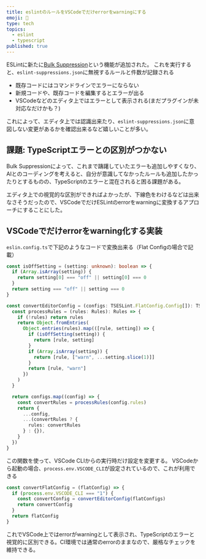 ```yaml
---
title: eslintのルールをVSCodeでだけerrorをwarningにする
emoji: 🚸
type: tech
topics:
  - eslint
  - typescript
published: true
---
```


ESLintに新たに[Bulk Suppression](https://eslint.org/docs/latest/use/suppressions)という機能が追加された。
これを実行すると、`eslint-suppressions.json`に無視するルールと件数が記録される

* 既存コードにはコマンドラインでエラーにならない
* 新規コードや、既存コードを編集するとエラーが出る
* VSCodeなどのエディタ上ではエラーとして表示される(まだプラグインが未対応なだけかも？)

これによって、エディタ上では認識出来たり、`eslint-suppressions.json`に意図しない変更があるかを確認出来るなど嬉しいことが多い。

## 課題: TypeScriptエラーとの区別がつかない

Bulk Suppressionによって、これまで躊躇していたエラーも追加しやすくなり、AIとのコーディングを考えると、自分が意識してなかったルールも追加したかったりとするものの、TypeScriptのエラーと混在されると困る課題がある。

エディタ上での視覚的な区別ができればよかったが、下線色をわけるなどは出来なさそうだったので、VSCodeでだけESLintのerrorをwarningに変換するアプローチにすることにした。

## VSCodeでだけerrorをwarning化する実装

`eslin.config.ts`で下記のようなコードで変換出来る（Flat Configの場合で記載）

```ts
const isOffSetting = (setting: unknown): boolean => {
  if (Array.isArray(setting)) {
    return setting[0] === "off" || setting[0] === 0
  }
  return setting === "off" || setting === 0
}

const convertEditorConfig = (configs: TSESLint.FlatConfig.Config[]): TSESLint.FlatConfig.Config[] => {
  const processRules = (rules: Rules): Rules => {
    if (!rules) return rules
    return Object.fromEntries(
      Object.entries(rules).map(([rule, setting]) => {
        if (isOffSetting(setting)) {
          return [rule, setting]
        }
        if (Array.isArray(setting)) {
          return [rule, ["warn", ...setting.slice(1)]]
        }
        return [rule, "warn"]
      })
    )
  }

  return configs.map((config) => {
    const convertRules = processRules(config.rules)
    return {
      ...config,
      ...(convertRules ? {
        rules: convertRules
      } : {}),
    }
  })
}
```

この関数を使って、VSCode CLIからの実行時だけ設定を変更する。
VSCodeから起動の場合、`process.env.VSCODE_CLI`が設定されているので、これが利用できる

```ts
const convertFlatConfig = (flatConfig) => {
  if (process.env.VSCODE_CLI === "1") {
    const convertConfig = convertEditorConfig(flatConfigs)
    return convertConfig
  }
  return flatConfig
}
```

これでVSCode上ではerrorがwarningとして表示され、TypeScriptのエラーと視覚的に区別できる。CI環境では通常のerrorのままなので、厳格なチェックを維持できる。
